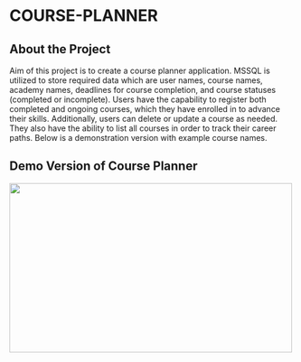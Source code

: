 # COURSE-PLANNER
## About the Project
Aim of this project is to create a course planner application. MSSQL is utilized to store required data which are user names, course names, academy names, 
deadlines for course completion, and course statuses (completed or incomplete). 
Users have the capability to register both completed and ongoing courses, which they have enrolled in to advance their skills. Additionally, users can delete or update a course as needed.
They also have the ability to list all courses in order to track their career paths. Below is a demonstration version with example course names.

## Demo Version of Course Planner

<img src="https://media.giphy.com/media/v1.Y2lkPTc5MGI3NjExNTVhZXA2ajk4ZHVvbzQ5OWljdGVyZG42Z2JpZHlub3luMXR2djJweiZlcD12MV9pbnRlcm5hbF9naWZfYnlfaWQmY3Q9Zw/SXJXBNmqOkv79d40OO/giphy.gif" width="500" height="300">
